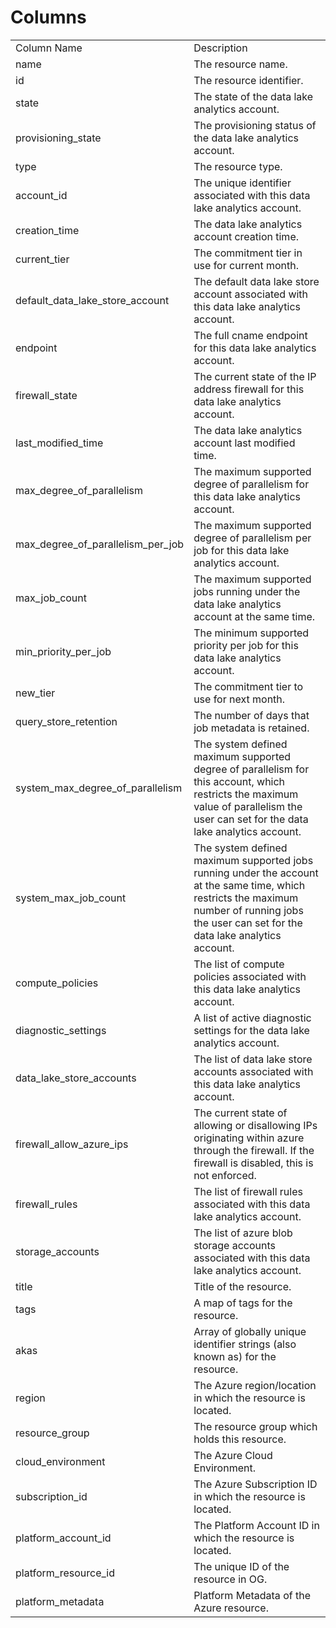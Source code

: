 # Columns  

<table>
	<tr><td>Column Name</td><td>Description</td></tr>
	<tr><td>name</td><td>The resource name.</td></tr>
	<tr><td>id</td><td>The resource identifier.</td></tr>
	<tr><td>state</td><td>The state of the data lake analytics account.</td></tr>
	<tr><td>provisioning_state</td><td>The provisioning status of the data lake analytics account.</td></tr>
	<tr><td>type</td><td>The resource type.</td></tr>
	<tr><td>account_id</td><td>The unique identifier associated with this data lake analytics account.</td></tr>
	<tr><td>creation_time</td><td>The data lake analytics account creation time.</td></tr>
	<tr><td>current_tier</td><td>The commitment tier in use for current month.</td></tr>
	<tr><td>default_data_lake_store_account</td><td>The default data lake store account associated with this data lake analytics account.</td></tr>
	<tr><td>endpoint</td><td>The full cname endpoint for this data lake analytics account.</td></tr>
	<tr><td>firewall_state</td><td>The current state of the IP address firewall for this data lake analytics account.</td></tr>
	<tr><td>last_modified_time</td><td>The data lake analytics account last modified time.</td></tr>
	<tr><td>max_degree_of_parallelism</td><td>The maximum supported degree of parallelism for this data lake analytics account.</td></tr>
	<tr><td>max_degree_of_parallelism_per_job</td><td>The maximum supported degree of parallelism per job for this data lake analytics account.</td></tr>
	<tr><td>max_job_count</td><td>The maximum supported jobs running under the data lake analytics account at the same time.</td></tr>
	<tr><td>min_priority_per_job</td><td>The minimum supported priority per job for this data lake analytics account.</td></tr>
	<tr><td>new_tier</td><td>The commitment tier to use for next month.</td></tr>
	<tr><td>query_store_retention</td><td>The number of days that job metadata is retained.</td></tr>
	<tr><td>system_max_degree_of_parallelism</td><td>The system defined maximum supported degree of parallelism for this account, which restricts the maximum value of parallelism the user can set for the data lake analytics account.</td></tr>
	<tr><td>system_max_job_count</td><td>The system defined maximum supported jobs running under the account at the same time, which restricts the maximum number of running jobs the user can set for the data lake analytics account.</td></tr>
	<tr><td>compute_policies</td><td>The list of compute policies associated with this data lake analytics account.</td></tr>
	<tr><td>diagnostic_settings</td><td>A list of active diagnostic settings for the data lake analytics account.</td></tr>
	<tr><td>data_lake_store_accounts</td><td>The list of data lake store accounts associated with this data lake analytics account.</td></tr>
	<tr><td>firewall_allow_azure_ips</td><td>The current state of allowing or disallowing IPs originating within azure through the firewall. If the firewall is disabled, this is not enforced.</td></tr>
	<tr><td>firewall_rules</td><td>The list of firewall rules associated with this data lake analytics account.</td></tr>
	<tr><td>storage_accounts</td><td>The list of azure blob storage accounts associated with this data lake analytics account.</td></tr>
	<tr><td>title</td><td>Title of the resource.</td></tr>
	<tr><td>tags</td><td>A map of tags for the resource.</td></tr>
	<tr><td>akas</td><td>Array of globally unique identifier strings (also known as) for the resource.</td></tr>
	<tr><td>region</td><td>The Azure region/location in which the resource is located.</td></tr>
	<tr><td>resource_group</td><td>The resource group which holds this resource.</td></tr>
	<tr><td>cloud_environment</td><td>The Azure Cloud Environment.</td></tr>
	<tr><td>subscription_id</td><td>The Azure Subscription ID in which the resource is located.</td></tr>
	<tr><td>platform_account_id</td><td>The Platform Account ID in which the resource is located.</td></tr>
	<tr><td>platform_resource_id</td><td>The unique ID of the resource in OG.</td></tr>
	<tr><td>platform_metadata</td><td>Platform Metadata of the Azure resource.</td></tr>
</table>